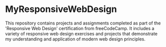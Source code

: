 # MyResponsiveWebDesign
This repository contains projects and assignments completed as part of the 'Responsive Web Design' certification from freeCodeCamp. It includes a variety of responsive web design exercises and projects that demonstrate my understanding and application of modern web design principles.

